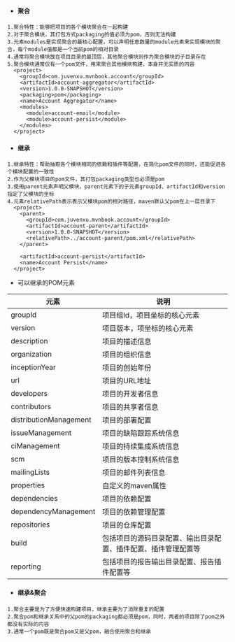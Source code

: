 - #### 聚合
```
1.聚合特性：能够把项目的各个模块聚合在一起构建
2.对于聚合模块，其打包方式packaging的值必须为pom，否则无法构建
3.元素modules是实现聚合的最核心配置，可以声明任意数量的module元素来实现模块的聚合，每个module值都是一个当前pom的相对目录
4.通常将聚合模块放在项目目录的最顶层，其他聚合模块则作为聚合模块的子目录存在
5.聚合模块通常仅有一个pom文件，用来聚合其他模块构建，本身并无实质的内容
  <project>
    <groupId>com.juvenxu.mvnbook.account</groupId>
    <artifactId>account-aggregator</artifactId>
    <version>1.0.0-SNAPSHOT</version>
    <packaging>pom</packaging>
    <name>Account Aggregator</name>
    <modules>
      <module>account-email</module>
      <module>account-persist</module>
    </modules>
  </project>
```

- #### 继承
```
1.继承特性：帮助抽取各个模块相同的依赖和插件等配置，在简化pom文件的同时，还能促进各个模块配置的一致性
2.作为父模块项目的pom文件，其打包packaging类型也必须是pom
3.使用parent元素声明父模块，parent元素下的子元素groupId、artifactId和version指定了父模块的坐标
4.元素relativePath表示表示父模块pom的相对路径，maven默认父pom在上一层目录下
  <project>
    <parent>
      <groupId>com.juvenxu.mvnbook.account</groupId>
      <artifactId>account-parent</artifactId>
      <version>1.0.0-SNAPSHOT</version>
      <relativePath>../account-parent/pom.xml</relativePath>
    </parent> 
    
    <artifactId>account-persist</artifactId>
    <name>Account Persist</name>
  </project>
```

- 可以继承的POM元素

元素 | 说明
---|---
 groupId | 项目组Id，项目坐标的核心元素
 version | 项目版本，项坐标的核心元素 
description | 项目的描述信息
organization | 项目的组织信息
inceptionYear | 项目的创始年份
url | 项目的URL地址
developers | 项目的开发者信息
contributors | 项目的共享者信息
distributionManagement | 项目的部署配置
issueManagement | 项目的缺陷跟踪系统信息
ciManagement | 项目的持续集成系统信息
scm | 项目的版本控制系统信息
mailingLists | 项目的邮件列表信息
properties | 自定义的maven属性
dependencies | 项目的依赖配置
dependencyManagement | 项目的依赖管理配置
repositories | 项目的仓库配置
build | 包括项目的源码目录配置、输出目录配置、插件配置、插件管理配置等
reporting | 包括项目的报告输出目录配置、报告插件配置等

- #### 继承&聚合
```
1.聚合主要是为了方便快速构建项目，继承主要为了消除重复的配置
2.聚合pom和继承关系中的父pom的packaging都必须是pom，同时，两者的项目除了pom之外都没有实际的内容
3.通常一个pom既是聚合pom又是父pom，融合使用聚合和继承
```
